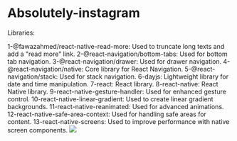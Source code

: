 # Absolutely-instagram

Libraries:

1-@fawazahmed/react-native-read-more: Used to truncate long texts and add a "read more" link.
2-@react-navigation/bottom-tabs: Used for bottom tab navigation.
3-@react-navigation/drawer: Used for drawer navigation.
4-@react-navigation/native: Core library for React Navigation.
5-@react-navigation/stack: Used for stack navigation.
6-dayjs: Lightweight library for date and time manipulation.
7-react: React library.
8-react-native: React Native library.
9-react-native-gesture-handler: Used for enhanced gesture control.
10-react-native-linear-gradient: Used to create linear gradient backgrounds.
11-react-native-reanimated: Used for advanced animations.
12-react-native-safe-area-context: Used for handling safe areas for content.
13-react-native-screens: Used to improve performance with native screen components.
<img src="./Assets/Gif/mobile.gif" /> 
